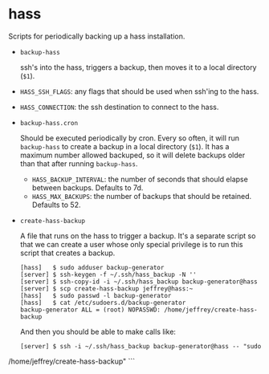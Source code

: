 # hass

Scripts for periodically backing up a hass installation.

  - `backup-hass`

    ssh's into the hass, triggers a backup, then moves it to a local directory
   (`$1`).
   - `HASS_SSH_FLAGS`: any flags that should be used when ssh'ing to the hass.
   - `HASS_CONNECTION`: the ssh destination to connect to the hass.

  - `backup-hass.cron`

    Should be executed periodically by cron. Every so often, it will run
    `backup-hass` to create a backup in a local directory (`$1`). It has a
    maximum number allowed backuped, so it will delete backups older than that
    after running `backup-hass`.
    - `HASS_BACKUP_INTERVAL`: the number of seconds that should elapse between
      backups. Defaults to 7d.
    - `HASS_MAX_BACKUPS`: the number of backups that should be retained.
      Defaults to 52.

  - `create-hass-backup`

    A file that runs on the hass to trigger a backup. It's a separate script so
    that we can create a user whose only special privilege is to run this script
    that creates a backup.
    ```
    [hass]   $ sudo adduser backup-generator
    [server] $ ssh-keygen -f ~/.ssh/hass_backup -N ''
    [server] $ ssh-copy-id -i ~/.ssh/hass_backup backup-generator@hass
    [server] $ scp create-hass-backup jeffrey@hass:~
    [hass]   $ sudo passwd -l backup-generator
    [hass]   $ cat /etc/sudoers.d/backup-generator
    backup-generator ALL = (root) NOPASSWD: /home/jeffrey/create-hass-backup
    ```

    And then you should be able to make calls like:
    ```
    [server] $ ssh -i ~/.ssh/hass_backup backup-generator@hass -- "sudo
/home/jeffrey/create-hass-backup"
    ```

